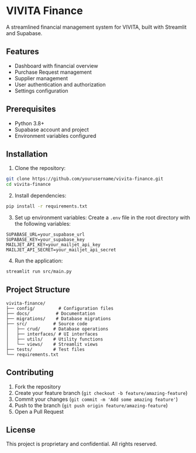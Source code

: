 # VIVITA Finance

A streamlined financial management system for VIVITA, built with Streamlit and Supabase.

## Features

- Dashboard with financial overview
- Purchase Request management
- Supplier management
- User authentication and authorization
- Settings configuration

## Prerequisites

- Python 3.8+
- Supabase account and project
- Environment variables configured

## Installation

1. Clone the repository:
```bash
git clone https://github.com/yourusername/vivita-finance.git
cd vivita-finance
```

2. Install dependencies:
```bash
pip install -r requirements.txt
```

3. Set up environment variables:
Create a `.env` file in the root directory with the following variables:
```
SUPABASE_URL=your_supabase_url
SUPABASE_KEY=your_supabase_key
MAILJET_API_KEY=your_mailjet_api_key
MAILJET_API_SECRET=your_mailjet_api_secret
```

4. Run the application:
```bash
streamlit run src/main.py
```

## Project Structure

```
vivita-finance/
├── config/         # Configuration files
├── docs/          # Documentation
├── migrations/    # Database migrations
├── src/          # Source code
│   ├── crud/     # Database operations
│   ├── interfaces/ # UI interfaces
│   ├── utils/    # Utility functions
│   └── views/    # Streamlit views
├── tests/        # Test files
└── requirements.txt
```

## Contributing

1. Fork the repository
2. Create your feature branch (`git checkout -b feature/amazing-feature`)
3. Commit your changes (`git commit -m 'Add some amazing feature'`)
4. Push to the branch (`git push origin feature/amazing-feature`)
5. Open a Pull Request

## License

This project is proprietary and confidential. All rights reserved.
